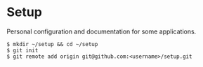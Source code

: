 # Setup
Personal configuration and documentation for some applications.

```
$ mkdir ~/setup && cd ~/setup
$ git init
$ git remote add origin git@github.com:<username>/setup.git
```